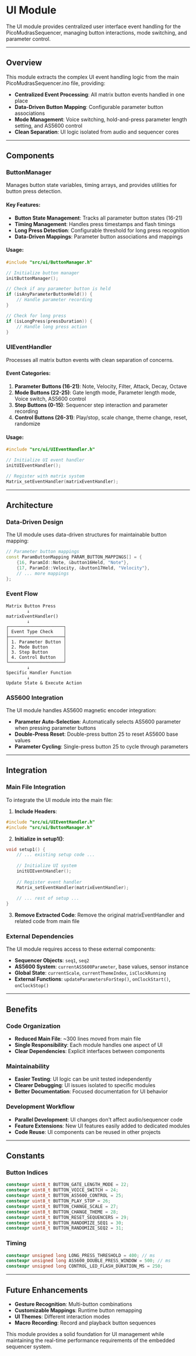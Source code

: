 # UI Module

The UI module provides centralized user interface event handling for the PicoMudrasSequencer, managing button interactions, mode switching, and parameter control.

---

## Overview

This module extracts the complex UI event handling logic from the main PicoMudrasSequencer.ino file, providing:

- **Centralized Event Processing**: All matrix button events handled in one place
- **Data-Driven Button Mapping**: Configurable parameter button associations
- **Mode Management**: Voice switching, hold-and-press parameter length setting, and AS5600 control
- **Clean Separation**: UI logic isolated from audio and sequencer cores

---

## Components

### ButtonManager

Manages button state variables, timing arrays, and provides utilities for button press detection.

#### Key Features:
- **Button State Management**: Tracks all parameter button states (16-21)
- **Timing Management**: Handles press timestamps and flash timings
- **Long Press Detection**: Configurable threshold for long press recognition
- **Data-Driven Mappings**: Parameter button associations and mappings

#### Usage:
```cpp
#include "src/ui/ButtonManager.h"

// Initialize button manager
initButtonManager();

// Check if any parameter button is held
if (isAnyParameterButtonHeld()) {
    // Handle parameter recording
}

// Check for long press
if (isLongPress(pressDuration)) {
    // Handle long press action
}
```

### UIEventHandler

Processes all matrix button events with clean separation of concerns.

#### Event Categories:
1. **Parameter Buttons (16-21)**: Note, Velocity, Filter, Attack, Decay, Octave
2. **Mode Buttons (22-25)**: Gate length mode, Parameter length mode, Voice switch, AS5600 control
3. **Step Buttons (0-15)**: Sequencer step interaction and parameter recording
4. **Control Buttons (26-31)**: Play/stop, scale change, theme change, reset, randomize

#### Usage:
```cpp
#include "src/ui/UIEventHandler.h"

// Initialize UI event handler
initUIEventHandler();

// Register with matrix system
Matrix_setEventHandler(matrixEventHandler);
```

---

## Architecture

### Data-Driven Design

The UI module uses data-driven structures for maintainable button mapping:

```cpp
// Parameter button mappings
const ParamButtonMapping PARAM_BUTTON_MAPPINGS[] = {
    {16, ParamId::Note, &button16Held, "Note"},
    {17, ParamId::Velocity, &button17Held, "Velocity"},
    // ... more mappings
};
```

### Event Flow

```
Matrix Button Press
        ↓
matrixEventHandler()
        ↓
┌─────────────────────┐
│ Event Type Check    │
├─────────────────────┤
│ 1. Parameter Button │
│ 2. Mode Button      │
│ 3. Step Button      │
│ 4. Control Button   │
└─────────────────────┘
        ↓
Specific Handler Function
        ↓
Update State & Execute Action
```

### AS5600 Integration

The UI module handles AS5600 magnetic encoder integration:

- **Parameter Auto-Selection**: Automatically selects AS5600 parameter when pressing parameter buttons
- **Double-Press Reset**: Double-press button 25 to reset AS5600 base values
- **Parameter Cycling**: Single-press button 25 to cycle through parameters

---

## Integration

### Main File Integration

To integrate the UI module into the main file:

1. **Include Headers**:
```cpp
#include "src/ui/UIEventHandler.h"
#include "src/ui/ButtonManager.h"
```

2. **Initialize in setup1()**:
```cpp
void setup1() {
    // ... existing setup code ...
    
    // Initialize UI system
    initUIEventHandler();
    
    // Register event handler
    Matrix_setEventHandler(matrixEventHandler);
    
    // ... rest of setup ...
}
```

3. **Remove Extracted Code**: Remove the original matrixEventHandler and related code from main file

### External Dependencies

The UI module requires access to these external components:

- **Sequencer Objects**: `seq1`, `seq2`
- **AS5600 System**: `currentAS5600Parameter`, base values, sensor instance
- **Global State**: `currentScale`, `currentThemeIndex`, `isClockRunning`
- **External Functions**: `updateParametersForStep()`, `onClockStart()`, `onClockStop()`

---

## Benefits

### Code Organization
- **Reduced Main File**: ~300 lines moved from main file
- **Single Responsibility**: Each module handles one aspect of UI
- **Clear Dependencies**: Explicit interfaces between components

### Maintainability
- **Easier Testing**: UI logic can be unit tested independently
- **Clearer Debugging**: UI issues isolated to specific modules
- **Better Documentation**: Focused documentation for UI behavior

### Development Workflow
- **Parallel Development**: UI changes don't affect audio/sequencer code
- **Feature Extensions**: New UI features easily added to dedicated modules
- **Code Reuse**: UI components can be reused in other projects

---

## Constants

### Button Indices
```cpp
constexpr uint8_t BUTTON_GATE_LENGTH_MODE = 22;
constexpr uint8_t BUTTON_VOICE_SWITCH = 24;
constexpr uint8_t BUTTON_AS5600_CONTROL = 25;
constexpr uint8_t BUTTON_PLAY_STOP = 26;
constexpr uint8_t BUTTON_CHANGE_SCALE = 27;
constexpr uint8_t BUTTON_CHANGE_THEME = 28;
constexpr uint8_t BUTTON_RESET_SEQUENCERS = 29;
constexpr uint8_t BUTTON_RANDOMIZE_SEQ1 = 30;
constexpr uint8_t BUTTON_RANDOMIZE_SEQ2 = 31;
```

### Timing
```cpp
constexpr unsigned long LONG_PRESS_THRESHOLD = 400; // ms
constexpr unsigned long AS5600_DOUBLE_PRESS_WINDOW = 500; // ms
constexpr unsigned long CONTROL_LED_FLASH_DURATION_MS = 250;
```

---

## Future Enhancements

- **Gesture Recognition**: Multi-button combinations
- **Customizable Mappings**: Runtime button remapping
- **UI Themes**: Different interaction modes
- **Macro Recording**: Record and playback button sequences

This module provides a solid foundation for UI management while maintaining the real-time performance requirements of the embedded sequencer system.
